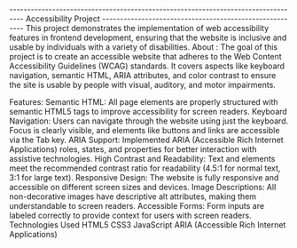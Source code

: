 ---------------------------------------------------------------------------------- Accessibility Project --------------------------------------------------------
 This project demonstrates the implementation of web accessibility features in frontend development, ensuring that the website is inclusive and usable by individuals with a variety of disabilities.
 About :
The goal of this project is to create an accessible website that adheres to the Web Content Accessibility Guidelines (WCAG) standards. It covers aspects like keyboard navigation, semantic HTML, ARIA attributes, and color contrast to ensure the site is usable by people with visual, auditory, and motor impairments.

Features:
Semantic HTML: All page elements are properly structured with semantic HTML5 tags to improve accessibility for screen readers.
Keyboard Navigation: Users can navigate through the website using just the keyboard. Focus is clearly visible, and elements like buttons and links are accessible via the Tab key.
ARIA Support: Implemented ARIA (Accessible Rich Internet Applications) roles, states, and properties for better interaction with assistive technologies.
High Contrast and Readability: Text and elements meet the recommended contrast ratio for readability (4.5:1 for normal text, 3:1 for large text).
Responsive Design: The website is fully responsive and accessible on different screen sizes and devices.
Image Descriptions: All non-decorative images have descriptive alt attributes, making them understandable to screen readers.
Accessible Forms: Form inputs are labeled correctly to provide context for users with screen readers.
Technologies Used
HTML5
CSS3
JavaScript
ARIA (Accessible Rich Internet Applications)